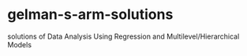 # gelman-s-arm-solutions
solutions of Data Analysis Using Regression and Multilevel/Hierarchical Models 
